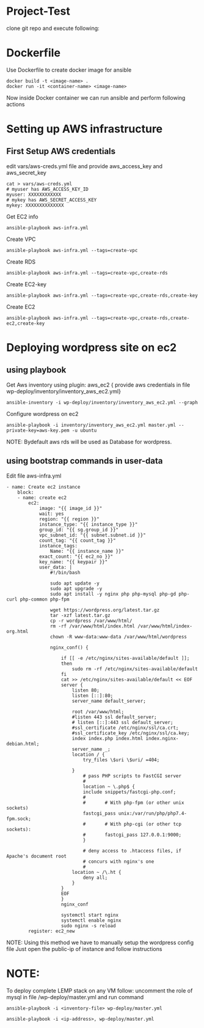 # Project-Test

clone git repo and execute following:

# Dockerfile
Use Dockerfile to create docker image for ansible 

    docker build -t <image-name> .
    docker run -it <container-name> <image-name>

Now inside Docker container we can run ansible and perform following actions
# Setting up AWS infrastructure
## First Setup AWS credentials
edit vars/aws-creds.yml file and provide aws_access_key and aws_secret_key

    cat > vars/aws-creds.yml
    # myuser has AWS_ACCESS_KEY_ID
    myuser: XXXXXXXXXXXX
    # mykey has AWS_SECRET_ACCESS_KEY
    mykey: XXXXXXXXXXXXXX
 
Get EC2 info

    ansible-playbook aws-infra.yml

Create VPC

    ansible-playbook aws-infra.yml --tags=create-vpc

Create RDS

    ansible-playbook aws-infra.yml --tags=create-vpc,create-rds

Create EC2-key

    ansible-playbook aws-infra.yml --tags=create-vpc,create-rds,create-key

Create EC2

    ansible-playbook aws-infra.yml --tags=create-vpc,create-rds,create-ec2,create-key

# Deploying wordpress site on ec2 
## using playbook

Get Aws inventory using plugin: aws_ec2 { provide aws credentials in file wp-deploy/inventory/inventory_aws_ec2.yml}

    ansible-inventory -i wp-deploy/inventory/inventory_aws_ec2.yml --graph
Configure wordpress on ec2

    ansible-playbook -i inventory/inventory_aws_ec2.yml master.yml --private-key=aws-key.pem -u ubuntu 
NOTE:
Bydefault aws rds will be used as Database for wordpress.

## using bootstrap commands in user-data

Edit file aws-infra.yml

    - name: Create ec2 instance
        block:
        - name: create ec2
            ec2:
                image: "{{ image_id }}"
                wait: yes
                region: "{{ region }}"
                instance_type: "{{ instance_type }}"
                group_id: "{{ sg.group_id }}"
                vpc_subnet_id: "{{ subnet.subnet.id }}"
                count_tag: "{{ count_tag }}"
                instance_tags:
                    Name: "{{ instance_name }}"
                exact_count: "{{ ec2_no }}"
                key_name: "{{ keypair }}"
                user_data: |
                    #!/bin/bash

                    sudo apt update -y
                    sudo apt upgrade -y
                    sudo apt install -y nginx php php-mysql php-gd php-curl php-common php-fpm

                    wget https://wordpress.org/latest.tar.gz
                    tar -xzf latest.tar.gz
                    cp -r wordpress /var/www/html/
                    rm -rf /var/www/html/index.html /var/www/html/index-org.html
                    chown -R www-data:www-data /var/www/html/wordpress

                    nginx_conf() {
                    
                        if [[ -e /etc/nginx/sites-available/default ]];
                        then
                            sudo rm -rf /etc/nginx/sites-available/default
                        fi
                        cat >> /etc/nginx/sites-available/default << EOF
                        server {
                            listen 80;
                            listen [::]:80;
                            server_name default_server;

                            root /var/www/html;
                            #listen 443 ssl default_server;
                            # listen [::]:443 ssl default_server;
                            #ssl_certificate /etc/nginx/ssl/ca.crt;
                            #ssl_certificate_key /etc/nginx/ssl/ca.key;
                            index index.php index.html index.nginx-debian.html;
                            server_name _;
                            location / {
                                try_files \$uri \$uri/ =404;

                            }
                                # pass PHP scripts to FastCGI server
                                #
                                location ~ \.php$ {
                                include snippets/fastcgi-php.conf;
                                #
                                #       # With php-fpm (or other unix sockets)
                                fastcgi_pass unix:/var/run/php/php7.4-fpm.sock;
                                #       # With php-cgi (or other tcp sockets):
                                #       fastcgi_pass 127.0.0.1:9000;
                                }

                                # deny access to .htaccess files, if Apache's document root
                                # concurs with nginx's one
                                #
                            location ~ /\.ht {
                                deny all;
                            }
                        }
                        EOF
                        }
                        nginx_conf

                        systemctl start nginx
                        systemctl enable nginx
                        sudo nginx -s reload
            register: ec2_new
NOTE:
Using this method we have to manually setup the wordpress config file
Just open the public-ip of instance and follow instructions

# NOTE:
To deploy complete LEMP stack on any VM follow:
uncomment the role of mysql in file /wp-deploy/master.yml
and run command

    ansible-playbook -i <inventory-file> wp-deploy/master.yml

    ansible-playbook -i <ip-address>, wp-deploy/master.yml
